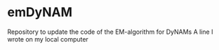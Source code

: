 # emDyNAM
Repository to update the code of the EM-algorithm for DyNAMs
A line I wrote on my local computer 
